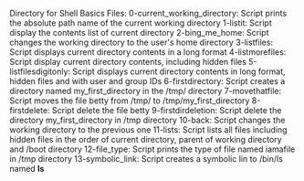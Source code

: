 Directory for Shell Basics Files:
0-current_working_directory: Script prints the absolute path name of the current working directory
1-listit: Script display the contents list of current directory
2-bing_me_home: Script changes the working directory to the user's home directory
3-listfiles: Script displays current directory contents in a long format
4-listmorefiles: Script display current directory contents, including hidden files
5-listfilesdigitonly: Script displays current directory contents in long format, hidden files and with user and group IDs
6-firstdirectory: Script creates a directory named my_first_directory in the /tmp/ directory
7-movethatfile: Script moves the file betty from /tmp/ to /tmp/my_first_directory
8-firstdelete: Script delete the file betty
9-firstdirdeletion: Script delete the directory my_first_directory in /tmp directory
10-back: Script changes the working directory to the previous one
11-lists: Script lists all files including hidden files in the order of current directory, parent of working directory and /boot directory
12-file_type: Script prints the type of file named iamafile in /tmp directory
13-symbolic_link: Script creates a symbolic lin to /bin/ls named __ls__
